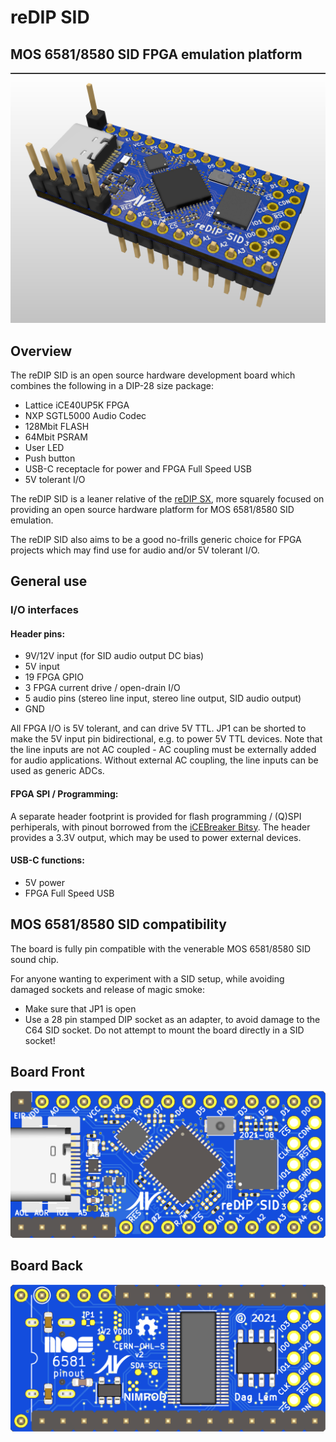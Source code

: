 # reDIP SID

## MOS 6581/8580 SID FPGA emulation platform
![Board](documentation/reDIP-SID-board.png)

## Overview
The reDIP SID is an open source hardware development board which combines the following in a DIP-28 size package:

* Lattice iCE40UP5K FPGA
* NXP SGTL5000 Audio Codec
* 128Mbit FLASH
* 64Mbit PSRAM
* User LED
* Push button
* USB-C receptacle for power and FPGA Full Speed USB
* 5V tolerant I/O

The reDIP SID is a leaner relative of the [reDIP SX](https://github.com/daglem/reDIP-SX),
more squarely focused on providing an open source hardware platform for MOS 6581/8580 SID emulation.

The reDIP SID also aims to be a good no-frills generic choice for FPGA projects which may find use for audio and/or 5V tolerant I/O.

## General use

### I/O interfaces

#### Header pins:

* 9V/12V input (for SID audio output DC bias)
* 5V input
* 19 FPGA GPIO
* 3 FPGA current drive / open-drain I/O
* 5 audio pins (stereo line input, stereo line output, SID audio output)
* GND

All FPGA I/O is 5V tolerant, and can drive 5V TTL. JP1 can be shorted to make the 5V input pin bidirectional, e.g. to power 5V TTL devices.
Note that the line inputs are not AC coupled - AC coupling must be externally added for audio applications.
Without external AC coupling, the line inputs can be used as generic ADCs.

#### FPGA SPI / Programming:

A separate header footprint is provided for flash programming / (Q)SPI perhiperals, with pinout borrowed from the [iCEBreaker Bitsy](https://github.com/icebreaker-fpga/icebreaker).
The header provides a 3.3V output, which may be used to power external devices.

#### USB-C functions:

* 5V power
* FPGA Full Speed USB

## MOS 6581/8580 SID compatibility

The board is fully pin compatible with the venerable MOS 6581/8580 SID sound chip.

For anyone wanting to experiment with a SID setup, while avoiding damaged sockets and release of magic smoke:

* Make sure that JP1 is open
* Use a 28 pin stamped DIP socket as an adapter, to avoid damage to the C64 SID socket. Do not attempt to mount the board directly in a SID socket!

## Board Front
![Board Front](documentation/reDIP-SID-board-front.png)

## Board Back
![Board Back](documentation/reDIP-SID-board-back.png)
